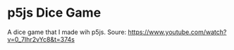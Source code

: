 # p5js Dice Game
A dice game that I made wih p5js.
Soure: https://www.youtube.com/watch?v=0_7Ihr2vYc8&t=374s
